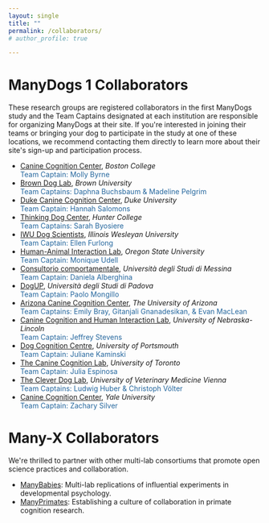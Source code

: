 ```yaml
---
layout: single
title: ""
permalink: /collaborators/
# author_profile: true

---
```


# ManyDogs 1 Collaborators <br>
These research groups are registered collaborators in the first ManyDogs study and the Team Captains designated at each institution are responsible for organizing ManyDogs at their site. If you're interested in joining their teams or bringing your dog to participate in the study at one of these locations, we recommend contacting them directly to learn more about their site's sign-up and participation process.

* [Canine Cognition Center](https://sites.bc.edu/doglab/), _Boston College_ <br>
	<span style="color:#25679E;">Team Captain: Molly Byrne</span>
* [Brown Dog Lab](https://sites.brown.edu/browndoglab/), _Brown University_ <br>
	<span style="color:#25679E;">Team Captains: Daphna Buchsbaum & Madeline Pelgrim</span>
* [Duke Canine Cognition Center](https://evolutionaryanthropology.duke.edu/research/dogs), _Duke University_ <br>
	<span style="color:#25679E;">Team Captain: Hannah Salomons</span>
* [Thinking Dog Center](https://sites.google.com/view/huntertdc/home), _Hunter College_ <br>
	<span style="color:#25679E;">Team Captains: Sarah Byosiere</span>
* [IWU Dog Scientists](https://www.iwudogscientists.com/), _Illinois Wesleyan University_ <br>
	<span style="color:#25679E;">Team Captain: Ellen Furlong</span>
* [Human-Animal Interaction Lab](https://thehumananimalbond.com/), _Oregon State University_ <br>
	<span style="color:#25679E;">Team Captain: Monique Udell</span>
* [Consultorio comportamentale](https://www.unime.it/it/dipartimenti/vet), _Università degli Studi di Messina_<br> 
	<span style="color:#25679E;">Team Captain: Daniela Alberghina</span>
* [DogUP](www.dogup.it), _Università degli Studi di Padova_<br>
	<span style="color:#25679E;">Team Captain: Paolo Mongillo</span>
* [Arizona Canine Cognition Center](https://dogs.arizona.edu/), _The University of Arizona_ <br>
	<span style="color:#25679E;">Team Captains: Emily Bray, Gitanjali Gnanadesikan, & Evan MacLean</span>
* [Canine Cognition and Human Interaction Lab](https://dogcog.unl.edu), _University of Nebraska-Lincoln_ <br>
	<span style="color:#25679E;">Team Captain: Jeffrey Stevens</span>
* [Dog Cognition Centre](https://www.port.ac.uk/research/research-centres-and-groups/dog-cognition-centre), _University of Portsmouth_ <br>
	<span style="color:#25679E;">Team Captain: Juliane Kaminski</span>
* [The Canine Cognition Lab](http://www.torontodoglab.com/), _University of Toronto_ <br>
	<span style="color:#25679E;">Team Captain: Julia Espinosa</span>
* [The Clever Dog Lab](https://www.vetmeduni.ac.at/en/messerli/science/cognition/canines/dogs-clever-dog-lab/the-clever-dog-lab/), _University of Veterinary Medicine Vienna_ <br>
	<span style="color:#25679E;">Team Captains: Ludwig Huber & Christoph Völter</span>
* [Canine Cognition Center](https://doglab.yale.edu/), _Yale University_ <br>
	<span style="color:#25679E;">Team Captain: Zachary Silver</span>

# Many-X Collaborators
We're thrilled to partner with other multi-lab consortiums that promote open science practices and collaboration.
* [ManyBabies](https://manybabies.github.io/): Multi-lab replications of influential experiments in developmental psychology.
* [ManyPrimates](https://manyprimates.github.io): Establishing a culture of collaboration in primate cognition research.
